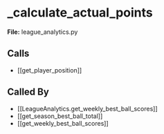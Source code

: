 # _calculate_actual_points

**File:** league_analytics.py

## Calls

- [[get_player_position]]

## Called By

- [[LeagueAnalytics.get_weekly_best_ball_scores]]
- [[get_season_best_ball_total]]
- [[get_weekly_best_ball_scores]]

